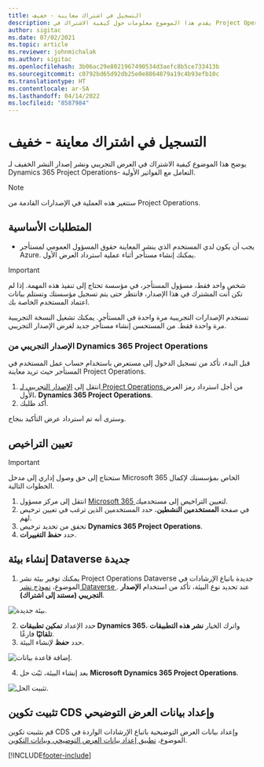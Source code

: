 ```yaml
---
title: التسجيل في اشتراك معاينة - خفيف
description: يقدم هذا الموضوع معلومات حول كيفية الاشتراك في Project Operations Lite – التعامل مع الفواتير الأولية‬ ونشره.
author: sigitac
ms.date: 07/02/2021
ms.topic: article
ms.reviewer: johnmichalak
ms.author: sigitac
ms.openlocfilehash: 3b06ac29e8021967490534d3aefc8b5ce733413b
ms.sourcegitcommit: c0792bd65d92db25e0e8864879a19c4b93efb10c
ms.translationtype: HT
ms.contentlocale: ar-SA
ms.lasthandoff: 04/14/2022
ms.locfileid: "8587984"
---
```

# <a name="sign-up-for-a-preview-subscription---lite"></a>التسجيل في اشتراك معاينة - خفيف 

يوضح هذا الموضوع كيفية الاشتراك في العرض التجريبي ونشر إصدار النشر الخفيف لـ Dynamics 365 Project Operations- التعامل مع الفواتير الأولية‬.

> [!NOTE]
> ستتغير هذه العملية في الإصدارات القادمة من Project Operations.

## <a name="prerequisites"></a>المتطلبات الأساسية
- يجب أن يكون لدي المستخدم الذي ينشر المعاينة حقوق المسؤول العمومي لمستأجر Azure. يمكنك إنشاء مستأجر أثناء عملية استرداد العرض الأول.

> [!IMPORTANT]
> شخص واحد فقط، مسؤول المستأجر، في مؤسسة تحتاج إلى تنفيذ هذه المهمة. إذا لم تكن أنت المشترك في هذا الإصدار، فانتظر حتى يتم تسجيل مؤسستك وتستلم بيانات اعتماد المستخدم الخاصة بك.
> 
> تستخدم الإصدارات التجريبية مرة واحدة في المستأجر. يمكنك تشغيل النسخة التجريبية مرة واحدة فقط. من المستحسن إنشاء مستأجر جديد لغرض الإصدار التجريبي.

### <a name="dynamics-365-project-operations-trial"></a>الإصدار التجريبي من Dynamics 365 Project Operations 

قبل البدء، تأكد من تسجيل الدخول إلى مستعرض باستخدام حساب عمل المستخدم في المستأجر حيث تريد معاينة Project Operations.

1. انتقل إلى [الإصدار التجريبي لـ Project Operations](https://aka.ms/try-po)من أجل استرداد رمز العرض الأول، **Dynamics 365 Project Operations**.
2. أكد طلبك.

  وسترى أنه تم استرداد عرض التأكيد بنجاح.

## <a name="assign-licenses"></a>تعيين التراخيص

> [!IMPORTANT]
> ستحتاج إلى حق وصول إداري إلى مدخل Microsoft 365 الخاص بمؤسستك لإكمال الخطوات التالية.


1. انتقل إلى مركز مسؤول [Microsoft 365 ](https://portal.office.com/) لتعيين التراخيص إلى مستخدميك.
2. في صفحة **المستخدمين النشطين**، حدد المستخدمين الذين ترغب في تعيين ترخيص لهم.
3. تحقق من تحديد ترخيص **Dynamics 365 Project Operations**. 
4. حدد **حفظ التغييرات**.

## <a name="create-a-new-dataverse-environment"></a>إنشاء بيئة Dataverse جديدة

1. يمكنك توفير بيئة نشر Project Operations Dataverse جديدة باتباع الإرشادات في الموضوع،  [ نموذج نشر Dataverse ](lite-deployment.md). عند تحديد نوع البيئة، تأكد من استخدام **الإصدار التجريبي (مستند إلى اشتراك)**.

  ![بيئة جديدة.](./media/19CreateEnvironment.png)

2. حدد الإعداد **تمكين تطبيقات Dynamics 365**، واترك الخيار **نشر هذه التطبيقات تلقائيًا** فارغًا.  
3. حدد **حفظ** لإنشاء البيئة.

  ![إضافة قاعدة بيانات.](./media/20CreateEnvironment1.png)

4. بعد إنشاء البيئة، ثبّت حل **Microsoft Dynamics 365 Project Operations**. 

![تثبيت الحل.](./media/21InstallSolution.png)

## <a name="install-a-cds-configuration-and-setup-demo-data"></a>تثبيت تكوين CDS وإعداد بيانات العرض التوضيحي

قم بتثبيت تكوين CDS وإعداد بيانات العرض التوضيحية باتباع الإرشادات الواردة في الموضوع، [تطبيق إعداد بيانات العرض التوضيحي وبيانات التكوين‬](lite-apply-demo-setup-config-data.md).


[!INCLUDE[footer-include](../includes/footer-banner.md)]
